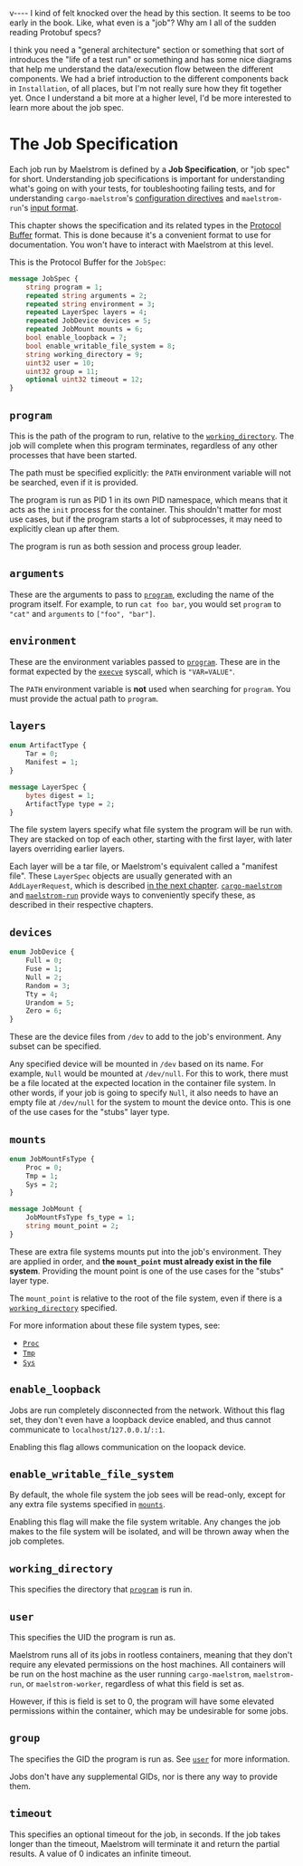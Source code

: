 v---- I kind of felt knocked over the head by this section. It seems to be too early in the book. Like, what even is a "job"? Why am I all of the sudden reading Protobuf specs?

I think you need a "general architecture" section or something that sort of introduces the "life of a test run" or something and has some nice diagrams that help me understand the data/execution flow between the different components. We had a brief introduction to the different components back in `Installation`, of all places, but I'm not really sure how they fit together yet. Once I understand a bit more at a higher level, I'd be more interested to learn more about the job spec.

# The Job Specification

Each job run by Maelstrom is defined by a **Job Specification**, or "job spec"
for short. Understanding job specifications is important for understanding
what's going on with your tests, for toubleshooting failing tests, and for
understanding `cargo-maelstrom`'s [configuration
directives](cargo-maelstrom/spec.md) and `maelstrom-run`'s [input
format](maelstrom-run/spec.md).

This chapter shows the specification and its related types in the [Protocol
Buffer](https://protobuf.dev/programming-guides/proto3/) format. This is done
because it's a convenient format to use for documentation. You won't have to
interact with Maelstrom at this level.

This is the Protocol Buffer for the `JobSpec`:

```protobuf
message JobSpec {
    string program = 1;
    repeated string arguments = 2;
    repeated string environment = 3;
    repeated LayerSpec layers = 4;
    repeated JobDevice devices = 5;
    repeated JobMount mounts = 6;
    bool enable_loopback = 7;
    bool enable_writable_file_system = 8;
    string working_directory = 9;
    uint32 user = 10;
    uint32 group = 11;
    optional uint32 timeout = 12;
}
```

## `program`

This is the path of the program to run, relative to the [`working_directory`](#working_directory).
The job will complete when this program terminates, regardless of any other
processes that have been started.

The path must be specified explicitly: the `PATH` environment variable will not
be searched, even if it is provided.

The program is run as PID 1 in its own PID namespace, which means that it acts
as the `init` process for the container. This shouldn't matter for most use
cases, but if the program starts a lot of subprocesses, it may need to
explicitly clean up after them.

The program is run as both session and process group leader.

## `arguments`

These are the arguments to pass to [`program`](#program), excluding the name of the program
itself. For example, to run `cat foo bar`, you would set `program` to `"cat"`
and `arguments` to `["foo", "bar"]`.

## `environment`

These are the environment variables passed to [`program`](#program). These are in the
format expected by the
[`execve`](https://man7.org/linux/man-pages/man2/execve.2.html) syscall, which
is `"VAR=VALUE"`. 

The `PATH` environment variable is **not** used when searching for `program`.
You must provide the actual path to `program`.

## `layers`

```protobuf
enum ArtifactType {
    Tar = 0;
    Manifest = 1;
}

message LayerSpec {
    bytes digest = 1;
    ArtifactType type = 2;
}
```

The file system layers specify what file system the program will be run with.
They are stacked on top of each other, starting with the first layer, with
later layers overriding earlier layers.

Each layer will be a tar file, or Maelstrom's equivalent called a "manifest
file". These `LayerSpec` objects are usually generated with an
`AddLayerRequest`, which is described [in the next chapter](spec/layers.md). [`cargo-maelstrom`](cargo-maelstrom/spec.md) and
[`maelstrom-run`](maelstrom-run/spec.md) provide ways to conveniently specify these, as described in
their respective chapters.

## `devices`

```protobuf
enum JobDevice {
    Full = 0;
    Fuse = 1;
    Null = 2;
    Random = 3;
    Tty = 4;
    Urandom = 5;
    Zero = 6;
}
```

These are the device files from `/dev` to add to the job's environment. Any subset can be specified.

Any specified device will be mounted in `/dev` based on its name. For example,
`Null` would be mounted at `/dev/null`. For this to work, there must be a
file located at the expected location in the container file system. In other
words, if your job is going to specify `Null`, it also needs to have an empty
file at `/dev/null` for the system to mount the device onto. This is one of the
use cases for the "stubs" layer type.

## `mounts`

```protobuf
enum JobMountFsType {
    Proc = 0;
    Tmp = 1;
    Sys = 2;
}

message JobMount {
    JobMountFsType fs_type = 1;
    string mount_point = 2;
}
```

These are extra file systems mounts put into the job's environment. They are
applied in order, and **the `mount_point` must already exist in the file
system**. Providing the mount point is one of the use cases for the "stubs" layer type.

The `mount_point` is relative to the root of the file system, even if there is
a [`working_directory`](#working_directory) specified.

For more information about these file system types, see:
  - [`Proc`](https://docs.kernel.org/filesystems/proc.html)
  - [`Tmp`](https://docs.kernel.org/filesystems/tmpfs.html)
  - [`Sys`](https://docs.kernel.org/filesystems/sysfs.html)

## `enable_loopback`

Jobs are run completely disconnected from the network. Without this flag set,
they don't even have a loopback device enabled, and thus cannot communicate to
`localhost`/`127.0.0.1`/`::1`.

Enabling this flag allows communication on the loopack device.

## `enable_writable_file_system`

By default, the whole file system the job sees will be read-only, except for
any extra file systems specified in [`mounts`](#mounts).

Enabling this flag will make the file system writable. Any changes the job
makes to the file system will be isolated, and will be thrown away when the job
completes.

## `working_directory`

This specifies the directory that [`program`](#program) is run in.

## `user`

This specifies the UID the program is run as.

Maelstrom runs all of its jobs in rootless containers, meaning that they don't
require any elevated permissions on the host machines. All containers will be
run on the host machine as the user running `cargo-maelstrom`, `maelstrom-run`,
or `maelstrom-worker`, regardless of what this field is set as.

However, if this is field is set to 0, the program will have some elevated
permissions within the container, which may be undesirable for some jobs.

## `group`

The specifies the GID the program is run as. See [`user`](#user) for more information.

Jobs don't have any supplemental GIDs, nor is there any way to provide them.

## `timeout`

This specifies an optional timeout for the job, in seconds. If the job takes
longer than the timeout, Maelstrom will terminate it and return the partial
results. A value of 0 indicates an infinite timeout.
